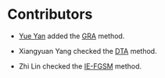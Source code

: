 # Contributors

- [Yue Yan](https://github.com/YAN-0802) added the [GRA](./transferattack/gradient/gra.py) method.

- Xiangyuan Yang checked the [DTA](./transferattack/gradient/dta.py) method.

- Zhi Lin checked the [IE-FGSM](./transferattack/gradient/iefgsm.py) method.
